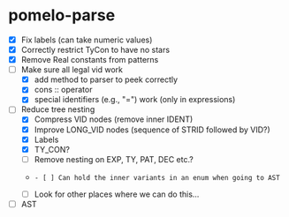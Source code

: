 # pomelo-parse

- [x] Fix labels (can take numeric values)
- [x] Correctly restrict TyCon to have no stars
- [x] Remove Real constants from patterns
- [ ] Make sure all legal vid work 
    - [x] add method to parser to peek correctly
    - [x] cons :: operator
    - [x] special identifiers (e.g., "=") work (only in expressions)
- [ ] Reduce tree nesting
    - [x] Compress VID nodes (remove inner IDENT)
    - [x] Improve LONG_VID nodes (sequence of STRID followed by VID?) 
    - [x] Labels 
    - [x] TY_CON? 
    - [ ] Remove nesting on EXP, TY, PAT, DEC etc.?
    -     - [ ] Can hold the inner variants in an enum when going to AST
    - [ ] Look for other places where we can do this...
- [ ] AST
